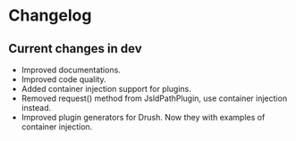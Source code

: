 # Changelog

## Current changes in dev

- Improved documentations.
- Improved code quality.
- Added container injection support for plugins.
- Removed request() method from JsldPathPlugin, use container injection instead.
- Improved plugin generators for Drush. Now they with examples of container injection.